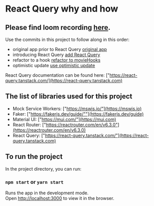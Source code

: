 
# React Query why and how

## Please find loom recording [here](https://www.loom.com/share/7ee557dfa378459fa479d845d4a5ce4a).
Use the commits in this project to follow along in this order:
- original app prior to React Query [original app](https://github.com/conundrumgirl/movies/commit/7478efda3f6e402b3f8922839da457aa71118ffe)
- introducing React Query [add React Query](https://github.com/conundrumgirl/movies/commit/9e74e87e4b6f68bde154443dbbe39513c5006740)
- refactor to a hook [refactor to movieHooks](https://github.com/conundrumgirl/movies/commit/fdb079c65ae14b8576c9dc930539d02e42dd29ce)
- optimistic update [use optimistic update](https://github.com/conundrumgirl/movies/commit/495f610d5e51736b36fcb73044f4fbe2bae0f4c2)

React Query documentation can be found here: ["https://react-query.tanstack.com/](https://react-query.tanstack.com)


## The list of libraries used for this project


- Mock Service Workers: ["https://mswjs.io/"](https://mswjs.io)
- Faker: ["https://fakerjs.dev/guide/""](https://fakerjs.dev/guide)
- Material UI: ["https://mui.com/"](https://mui.com)
- React Router: ["https://reactrouter.com/en/v6.3.0"](https://reactrouter.com/en/v6.3.0)
- React Query: ["https://react-query.tanstack.com/"](https://react-query.tanstack.com)


## To run the project

In the project directory, you can run:

### `npm start` or `yarn start`

Runs the app in the development mode.\
Open [http://localhost:3000](http://localhost:3000) to view it in the browser.

